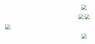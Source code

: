 
<p align="center">
  <img src="https://readme-typing-svg.demolab.com?font=Fira+Code&weight=500&size=24&duration=4000&pause=1000&color=f0963c&width=435&lines=Hi👋+I'm+WangAnyu" />
</p>

<p align="center">
  <img src="https://github-readme-stats.vercel.app/api?username=wang-anyu&title_color=f6c993&text_color=f0963c&bg_color=FFFFFF)" />
  <img src="https://github-readme-stats.vercel.app/api/top-langs/?username=wang-anyu&title_color=f6c993&text_color=f0963c&bg_color=FFFFFF)" />
</p>

  <img src="https://github-readme-activity-graph.vercel.app/graph?username=WangAnyu&bg_color=f6c993&color=ed8131&line=f0963c&point=403d3d&area=true&hide_border=true)"/>
  
<p align="center">
  <img src="https://skillicons.dev/icons?i=cs,vscode,blender,godot,figma,idea,html,ai,ps,spring,mysql,unity,js&theme=light" />
</p>
